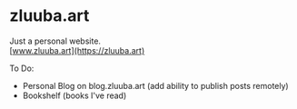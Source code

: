 # zluuba.art

Just a personal website. <br/>
[www.zluuba.art](https://zluuba.art)

To Do:
- Personal Blog on blog.zluuba.art (add ability to publish posts remotely)
- Bookshelf (books I've read)


[//]: # (Good example:)

[//]: # (- https://rakhim.org/)
